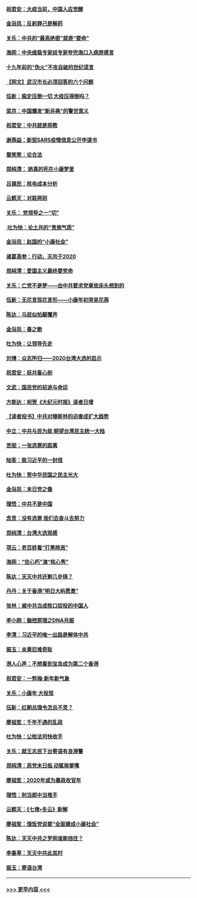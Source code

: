 #### [祝君安：大疫当前，中国人应觉醒](../pages/nsc993/n11821946.md?t=01270833) 
#### [金浴凤：反躬罪己是解药](../pages/nsc993/n11820280.md?t=01270833) 
#### [关乐：中共的“最高绝密”就是“要命”](../pages/nsc993/n11816946.md?t=01270833) 
#### [海网：中央维稳专家组专家夸完海口入病房感言](../pages/nsc993/n11815138.md?t=01270833) 
#### [十九年前的“伪火”不攻自破的世纪谎言](../pages/nsc993/n11813238.md?t=01270833) 
#### [【网文】武汉市长必须回答的六个问题](../pages/nsc993/n11813848.md?t=01270833) 
#### [伍新：稳定压倒一切 大疫压得倒吗？](../pages/nsc993/n11812634.md?t=01270833) 
#### [梁京：中国爆发“新非典”的警世意义](../pages/nsc993/n11812554.md?t=01270833) 
#### [祝君安：中共就是邪教](../pages/nsc993/n11812431.md?t=01270833) 
#### [谢燕益：新型SARS疫情信息公开申请书](../pages/nsc993/n11808840.md?t=01270833) 
#### [蜀笑笑：论合法](../pages/nsc993/n11808064.md?t=01270833) 
#### [郑纯清： 她真的死在小康梦里](../pages/nsc993/n11806623.md?t=01270833) 
#### [吕锡民：核电成本分析](../pages/nsc993/n11806284.md?t=01270833) 
#### [云鹤天：对联两则](../pages/nsc993/n11805957.md?t=01270833) 
#### [关乐： 党领导之一“切”](../pages/nsc993/n11804505.md?t=01270833) 
#### [ 吐为快：论土共的“贵族气质”](../pages/nsc993/n11804490.md?t=01270833) 
#### [金浴凤：赵国的“小康社会”](../pages/nsc993/n11804452.md?t=01270833) 
#### [诸葛高参：行动，灭共于2020](../pages/nsc993/n11804120.md?t=01270833) 
#### [郑纯清：爱国主义最终要党命](../pages/nsc993/n11802197.md?t=01270833) 
#### [关乐：亡党不是梦——由中共要求党章放床头想到的](../pages/nsc993/n11802156.md?t=01270833) 
#### [伍新：无花言现花言形——小康年初哭吴花燕](../pages/nsc993/n11800044.md?t=01270833) 
#### [陈达：马屁似拍颠覆声](../pages/nsc993/n11800010.md?t=01270833) 
#### [金浴凤：春之歌](../pages/nsc993/n11797687.md?t=01270833) 
#### [吐为快：让领导先走](../pages/nsc993/n11797512.md?t=01270833) 
#### [刘博：众志所归——2020台湾大选的启示](../pages/nsc993/n11796878.md?t=01270833) 
#### [祝君安：妖共畜心剖](../pages/nsc993/n11794273.md?t=01270833) 
#### [文武：国民党的前途与命运](../pages/nsc993/n11794198.md?t=01270833) 
#### [方能达：祝贺《大纪元时报》读者日增](../pages/nsc993/n11793807.md?t=01270833) 
#### [【读者投书】中共对穆斯林的迫害成扩大趋势](../pages/nsc993/n11791371.md?t=01270833) 
#### [中立：中共与民为敌 期望台湾民主统一大陆](../pages/nsc993/n11790392.md?t=01270833) 
#### [苦胆：一张选票的距离](../pages/nsc993/n11788914.md?t=01270833) 
#### [陆客：致习近平的一封信](../pages/nsc993/n11788867.md?t=01270833) 
#### [吐为快：贺中华民国之民主光大](../pages/nsc993/n11788618.md?t=01270833) 
#### [金浴凤：末日党之像](../pages/nsc993/n11787475.md?t=01270833) 
#### [理悟：中共不是中国](../pages/nsc993/n11787463.md?t=01270833) 
#### [念贲：没有选票  我们去奋斗去努力](../pages/nsc993/n11787398.md?t=01270833) 
#### [郑纯清：台湾大选观感](../pages/nsc993/n11786210.md?t=01270833) 
#### [项云：老百姓看“打黑除恶”](../pages/nsc993/n11785398.md?t=01270833) 
#### [海网：“空心朽”演“核心秀”](../pages/nsc993/n11783874.md?t=01270833) 
#### [陈达：天灭中共还剩几步棋？](../pages/nsc993/n11783719.md?t=01270833) 
#### [丹丹：关于香港“明日大屿愿景”](../pages/nsc993/n11783273.md?t=01270833) 
#### [张林：被中共当成牲口奴役的中国人](../pages/nsc993/n11782397.md?t=01270833) 
#### [李小刚：脑控原理之DNA共振](../pages/nsc993/n11780962.md?t=01270833) 
#### [李清：习近平的唯一出路是解体中共](../pages/nsc993/n11780866.md?t=01270833) 
#### [振玉：炎黄巨难奇耻](../pages/nsc993/n11779632.md?t=01270833) 
#### [港人心声：不想看到宝岛成为第二个香港](../pages/nsc993/n11778817.md?t=01270833) 
#### [祝君安：一剪梅‧新年新气象](../pages/nsc993/n11776340.md?t=01270833) 
#### [关乐：小康年 大役现](../pages/nsc993/n11774213.md?t=01270833) 
#### [伍新：红朝总理令怎总不灵？](../pages/nsc993/n11770813.md?t=01270833) 
#### [廖祖笙：千年不遇的乱政](../pages/nsc993/n11770373.md?t=01270833) 
#### [吐为快：公检法司快收手](../pages/nsc993/n11770359.md?t=01270833) 
#### [关乐：就王志民下台寄语有良港警](../pages/nsc993/n11769903.md?t=01270833) 
#### [郑纯清：恶党末日临 动辄挨掌嘴](../pages/nsc993/n11769356.md?t=01270833) 
#### [廖祖笙：2020年或为暴政收官年](../pages/nsc993/n11768216.md?t=01270833) 
#### [理悟：别当郎中当推手](../pages/nsc993/n11768243.md?t=01270833) 
#### [云鹤天：《七律▪冬云》新解](../pages/nsc993/n11768204.md?t=01270833) 
#### [廖祖笙：饿饭党说要“全面建成小康社会”](../pages/nsc993/n11767482.md?t=01270833) 
#### [陈达：天灭中共之罗网谁能挡住？](../pages/nsc993/n11767465.md?t=01270833) 
#### [李春草：天灭中共此其时](../pages/nsc993/n11767452.md?t=01270833) 
#### [振玉：寄语台湾](../pages/nsc993/n11767432.md?t=01270833) 

----
#### [ >>> 更早内容 <<< ](../indexes/nsc993-earlier.md)

